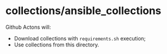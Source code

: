 # collections/ansible_collections

Github Actons will:

- Download collections with `requirements.sh` execution;
- Use collections from this directory.
